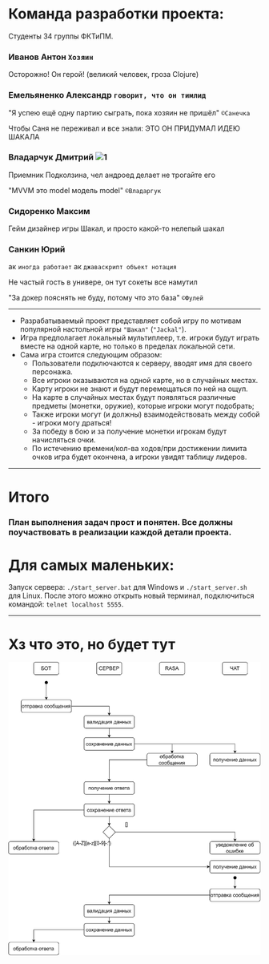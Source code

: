 # Команда разработки проекта:

Студенты 34 группы ФКТиПМ.

### Иванов Антон `Хозяин`

Осторожно! Он герой! (великий человек, гроза Clojure)

### Емельяненко Александр `говорит, что он тимлид`

"Я успею ещё одну партию сыграть, пока хозяин не пришёл"
`©Санечка`

Чтобы Саня не переживал и все знали: ЭТО ОН ПРИДУМАЛ ИДЕЮ ШАКАЛА

### Владарчук Дмитрий ![1](https://img.icons8.com/?size=24&id=17836&format=png)

Приемник Подколзина, чел андроед делает не трогайте его

"MVVM это model модель model"
`©Владаргук`

### Сидоренко Максим

Гейм дизайнер игры Шакал, и просто какой-то нелепый шакал

### Санкин Юрий

ак `иногда работает`
ак `джаваскрипт объект нотация`

Не частый гость в универе, он тут сокеты все намутил

"За докер пояснять не буду, потому что это база"
`©Фулей`

---

- Разрабатываемый проект представляет собой игру по мотивам популярной настольной игры `"Шакал"` (`"Jackal"`).
- Игра предполагает локальный мультиплеер, т.е. игроки будут играть вместе на одной карте, но только в пределах локальной сети.
- Сама игра стоится следующим образом:
  - Пользователи подключаются к серверу, вводят имя для своего персонажа.
  - Все игроки оказываются на одной карте, но в случайных местах.
  - Карту игроки не знают и будут перемещаться по ней на ощуп.
  - На карте в случайных местах будут появляться различные предметы (монетки, оружие), которые игроки могут подобрать;
  - Также игроки могут (и должны) взаимодействовать между собой - игроки могу драться!
  - За победу в бою и за получение монетки игрокам будут начисляться очки.
  - По истечению времени/кол-ва ходов/при достижении лимита очков игра будет окончена, а игроки увидят таблицу лидеров.

---

# Итого

### План выполнения задач прост и понятен. Все должны поучаствовать в реализации каждой детали проекта.

# Для самых маленьких:

Запуск сервера: `./start_server.bat` для Windows и `./start_server.sh` для Linux.
После этого можно открыть новый терминал, подключиться командой: `telnet localhost 5555`.

---

# Хз что это, но будет тут

![1](https://github.com/LumateDev/Shakal-Game/blob/master/drawio.png)
